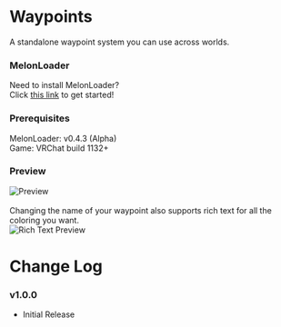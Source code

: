 # Waypoints
A standalone waypoint system you can use across worlds.

### MelonLoader
Need to install MelonLoader?<br>
Click [this link](https://melonwiki.xyz/) to get started!

### Prerequisites
MelonLoader: v0.4.3 (Alpha)<br>
Game: VRChat build 1132+

### Preview
<img src="https://mintlily.lgbt/img/upload/gcYUIB1eZImC.jpg" alt="Preview" /><br /><br />
Changing the name of your waypoint also supports rich text for all the coloring you want.<br />
<img src="https://mintlily.lgbt/img/upload/PbNCjSnZUwUX.png" alt="Rich Text Preview" />

# Change Log
### v1.0.0
* Initial Release<br>